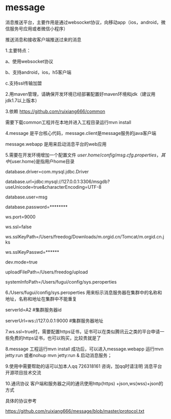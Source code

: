 # message

消息推送平台，主要作用是通过websocket协议，向移动app（ios，android，微信服务号应用或者微信小程序）

推送消息和接收客户端推送过来的消息

1.主要特点：

a、使用websocket协议

b、支持android，ios，h5客户端

c.支持ssl传输加盟

2.用maven管理，请确保开发环境已经部署配置好maven环境和jdk（建议用jdk1.7以上版本）

3.依赖 https://github.com/ruixiang666/common

需要下载common工程并在本地并进入工程目录运行mvn install

4.message 是平台核心代码，message.client是message服务的java客户端

message.webapp  是用来启动消息平台的web应用

5.需要在开发环境增加一个配置文件 ${user.home}/config/msg.cfg.properties，其中${user.home}是指用户home目录

database.driver=com.mysql.jdbc.Driver

database.url=jdbc:mysql://127.0.0.1:3306/msgdb?useUnicode=true&amp;characterEncoding=UTF-8

database.user=msg

database.password=********


ws.port=9000

ws.ssl=false

ws.sslKeyPath=/Users/freedog/Downloads/m.orgid.cn/Tomcat/m.orgid.cn.jks

ws.sslKeyPasswd=******

dev.mode=true



uploadFilePath=/Users/freedog/upload

systemInfoPath=/Users/fugui/config/sys.peroperties

6./Users/fugui/config/sys.peroperties  用来标示消息服务器在集群中的名称和地址，名称和地址在集群中不能重复

serverId=A2  #集群服务器id

serverUrl=ws://127.0.0.1:9000 #集群服务器地址

7.ws.ssl=true时，需要配置https证书，证书可以在类似腾讯云之类的平台申请一些免费的https证书，也可以购买，比较贵就是了

8.message 工程运行mvn install 成功后，可以进入message.webapp 运行mvn jetty:run 或者nohup mvn jetty:run & 启动消息服务；

9.使用中需要帮助的话可以加本人qq 726318161 咨询，加qq时请注明 消息平台开源项目技术交流

10.通讯协议
客户端和服务器之间的通讯使用http(https) +json,ws(wss)+json的方式

具体的协议参考

https://github.com/ruixiang666/message/blob/master/protocol.txt











